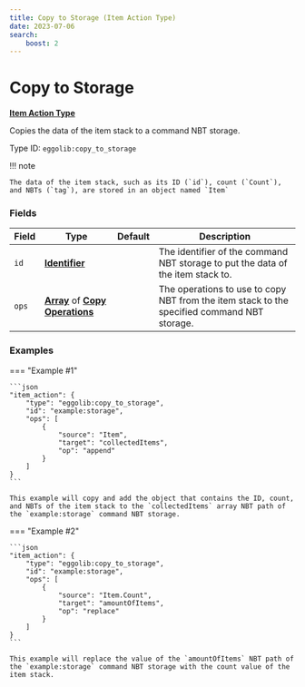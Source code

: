 ```yaml
---
title: Copy to Storage (Item Action Type)
date: 2023-07-06
search: 
    boost: 2
---
```


#   Copy to Storage

[**Item Action Type**][1]

Copies the data of the item stack to a command NBT storage.

Type ID: `eggolib:copy_to_storage`


!!! note

    The data of the item stack, such as its ID (`id`), count (`Count`), and NBTs (`tag`), are stored in an object named `Item`


### Fields

Field | Type | Default | Description
------|------|---------|------------
`id` | [**Identifier**][2] | | The identifier of the command NBT storage to put the data of the item stack to.
`ops` | [**Array**][3] of [**Copy Operations**][4] | | The operations to use to copy NBT from the item stack to the specified command NBT storage.


### Examples

=== "Example #1"

    ```json
    "item_action": {
        "type": "eggolib:copy_to_storage",
        "id": "example:storage",
        "ops": [
            {
                "source": "Item",
                "target": "collectedItems",
                "op": "append"
            }
        ]
    }
    ```

    This example will copy and add the object that contains the ID, count, and NBTs of the item stack to the `collectedItems` array NBT path of the `example:storage` command NBT storage.


=== "Example #2"

    ```json
    "item_action": {
        "type": "eggolib:copy_to_storage",
        "id": "example:storage",
        "ops": [
            {
                "source": "Item.Count",
                "target": "amountOfItems",
                "op": "replace"
            }
        ]
    }
    ```

    This example will replace the value of the `amountOfItems` NBT path of the `example:storage` command NBT storage with the count value of the item stack.



[1]: ../item_action_types.md
[2]: https://origins.readthedocs.io/en/latest/types/data_types/identifier
[3]: https://origins.readthedocs.io/en/latest/types/data_types/array
[4]: ../data_types/copy_operation.md
